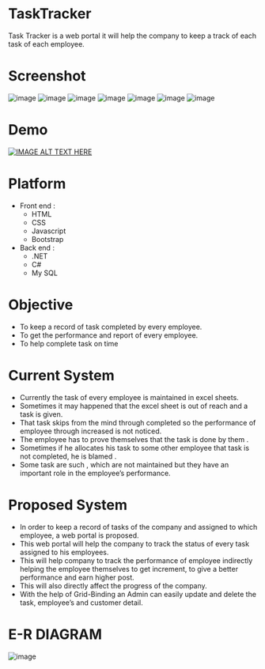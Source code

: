 # TaskTracker
Task Tracker is a web portal it will help the company to keep a track of each task of each employee.
# Screenshot
![image](https://user-images.githubusercontent.com/97431540/161366724-5211a0d5-124d-43fe-834d-c0d1e5036c71.png)
![image](https://user-images.githubusercontent.com/97431540/161366736-cf088b0c-867d-4808-994f-18063463696c.png)
![image](https://user-images.githubusercontent.com/97431540/161366752-856f2fd9-6db1-4f57-99f8-222f9322eefc.png)
![image](https://user-images.githubusercontent.com/97431540/161366772-990a3634-baa5-49a2-b10f-f6e0b6b54bfe.png)
![image](https://user-images.githubusercontent.com/97431540/161366798-8a620beb-6ba3-4f44-beda-53c0e2d2108c.png)
![image](https://user-images.githubusercontent.com/97431540/161366813-eab104ac-544d-4fea-a2bb-4a153e808d81.png)
![image](https://user-images.githubusercontent.com/97431540/161366849-21eb563f-24ca-4b19-8cc4-4f55743cd084.png)
# Demo
[![IMAGE ALT TEXT HERE](https://img.youtube.com/vi/hSx9nYaltvs/0.jpg)](https://www.youtube.com/watch?v=hSx9nYaltvs)

# Platform
* Front end : 
   * HTML
   * CSS
   * Javascript
   * Bootstrap
* Back end : 
  * .NET
  * C#
  * My SQL
# Objective
* To keep a record of task completed by every employee.
* To get the performance and report of every employee.
* To help complete task on time
# Current System
* Currently the task of every employee is maintained in excel sheets.
* Sometimes it may happened that the excel sheet is out of reach and a task is
given.
* That task skips from the mind through completed so the performance of
employee through increased is not noticed.
* The employee has to prove themselves that the task is done by them .
* Sometimes if he allocates his task to some other employee that task is not
completed, he is blamed .
* Some task are such , which are not maintained but they have an important role in
the employee’s performance.
# Proposed System
* In order to keep a record of tasks of the company and assigned to which
employee, a web portal is proposed.
* This web portal will help the company to track the status of every task
assigned to his employees.
* This will help company to track the performance of employee indirectly
helping the employee themselves to get increment, to give a better
performance and earn higher post.
* This will also directly affect the progress of the company.
* With the help of Grid-Binding an Admin can easily update and delete the
task, employee’s and customer detail.
# E-R DIAGRAM
![image](https://user-images.githubusercontent.com/97431540/161367245-baca39b0-8ea1-4f5b-ab5e-5c44bef94c29.png)


